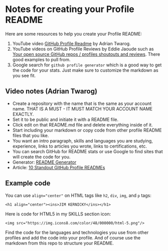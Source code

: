 # Notes for creating your Profile README

Here are some resources to help you create your Profile README:

1. YouTube video [GitHub Profile Readme](https://youtu.be/KhGWbt1dAKQ) by Adrian Twarog.
1. YouTube videos on GitHub Profile Reviews by Eddie Jaoude such as [Your open source GitHub repos / profiles shoutouts and reviews](https://youtu.be/xsZIKzE7gy8). There good examples to pull from.
1. Google search for `github profile generator` which is a good way to get the code for your stats. Just make sure to customize the markdown as you see fit.

## Video notes (Adrian Twarog)

- Create a repository with the name that is the same as your account name. THAT IS A MUST - IT MUST MATCH YOUR ACCOUNT NAME EXACTLY.
- Set it to be public and initiate it with a README file.
- Click edit on that README.md file and delete everything inside of it.
- Start including your markdown or copy code from other profile README files that you like.
- You want an intro paragraph, skills and languages you are studying, experience, links to articles you wrote, links to certifications, etc.
- You can search GitHub for README stats or use Google to find sites that will create the code for you.
- Generator: [README Generator](https://arturssmirnovs.github.io/github-profile-readme-generator/)
- Article: [10 Standout GitHub Profile READMEs](https://dev.to/github/10-standout-github-profile-readmes-h2o)

## Example code

You can use `align="center"` on HTML tags like `h2`, `div`, `img`, and `p` tags:

```
<h1 align="center"><ins>JIM KERNICKY</ins></h1>
```

Here is code for HTML5 in my SKILLS section icon:

```
<img src="https://img.icons8.com/color/48/000000/html-5.png"/>
```

Find the code for the languages and technologies you use from other profiles and add the code into your profile. And of course use the markdown from this repo to structure your README.
